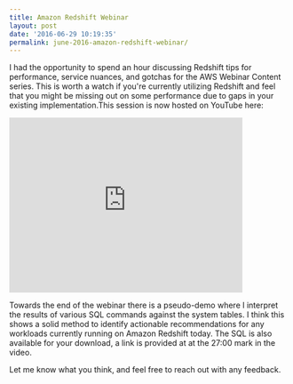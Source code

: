 ```yaml
---
title: Amazon Redshift Webinar
layout: post
date: '2016-06-29 10:19:35'
permalink: june-2016-amazon-redshift-webinar/
---
```


I had the opportunity to spend an hour discussing Redshift tips for performance, service nuances, and gotchas for the AWS Webinar Content series. This is worth a watch if you're currently utilizing Redshift and feel that you might be missing out on some performance due to gaps in your existing implementation.This session is now hosted on YouTube here:

<iframe width="420" height="315" src="https://www.youtube.com/watch?v=atXNUnttjh0" frameborder="0" allowfullscreen="allowfullscreen"> </iframe>

Towards the end of the webinar there is a pseudo-demo where I interpret the results of various SQL commands against the system tables. I think this shows a solid method to identify actionable recommendations for any workloads currently running on Amazon Redshift today. The SQL is also available for your download, a link is provided at at the 27:00 mark in the video.

Let me know what you think, and feel free to reach out with any feedback. 
